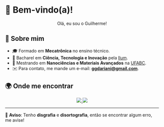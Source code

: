# 👋 Bem-vindo(a)!  

<p align="center">Olá, eu sou o Guilherme!</p>  

## 📌 Sobre mim  

- 🎓 Formado em **Mecatrônica** no ensino técnico.  
- 🔬 Bacharel em **Ciência, Tecnologia e Inovação** pela [Ilum](https://ilum.cnpem.br).  
- 🧪 Mestrando em **Nanociências e Materiais Avançados** na [UFABC](https://nano.ufabc.edu.br/).  
- ✉️ Para contato, me mande um e-mail: **ggdariani@gmail.com**.  

## 🌍 Onde me encontrar  

<p align="center">  
  <a href="https://instagram.com/guidariani" target="_blank">
    <img src="https://img.shields.io/badge/-Instagram-%23E4405F?style=for-the-badge&logo=instagram&logoColor=white">
  </a>  
  <a href="https://www.linkedin.com/in/guilherme-dariani/" target="_blank">
    <img src="https://img.shields.io/badge/-LinkedIn-%230077B5?style=for-the-badge&logo=linkedin&logoColor=white">
  </a>  
</p>  

---

📢 **Aviso**: Tenho **disgrafia** e **disortografia**, então se encontrar algum erro, me avise!
